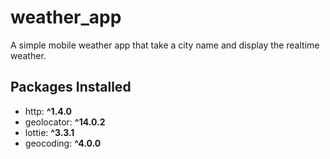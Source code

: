 # weather_app
A simple mobile weather app that take a city name and display the realtime weather.

## Packages Installed
* http: **^1.4.0**
* geolocator: **^14.0.2**
* lottie: **^3.3.1**
* geocoding: **^4.0.0**
